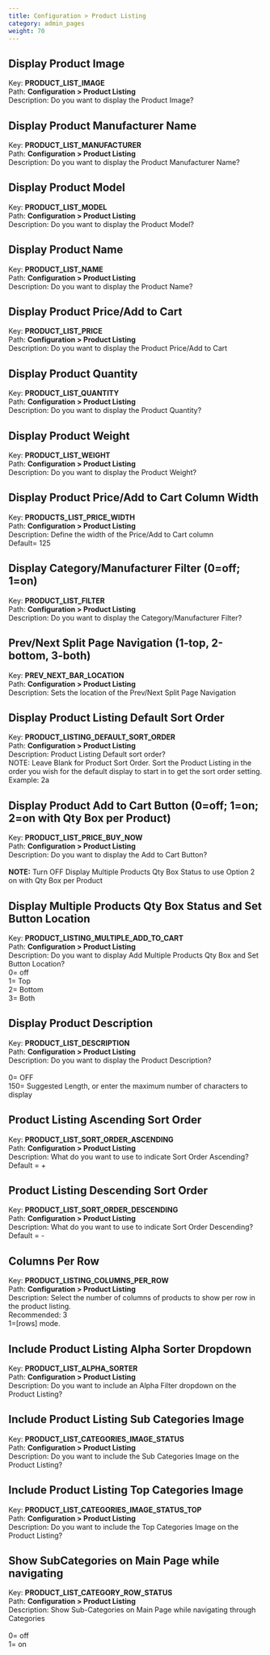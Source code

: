 ```yaml
---
title: Configuration > Product Listing
category: admin_pages
weight: 70 
---
```


<h2 id="display_product_image">Display Product Image</h2>

<div class='indent'>Key: <b>PRODUCT_LIST_IMAGE</b><br />
Path: <b>Configuration > Product Listing</b><br />
Description: Do you want to display the Product Image?</div>


<h2 id="display_product_manufacturer_name">Display Product Manufacturer Name</h2>

<div class='indent'>Key: <b>PRODUCT_LIST_MANUFACTURER</b><br />
Path: <b>Configuration > Product Listing</b><br />
Description: Do you want to display the Product Manufacturer Name?</div>


<h2 id="display_product_model">Display Product Model</h2>

<div class='indent'>Key: <b>PRODUCT_LIST_MODEL</b><br />
Path: <b>Configuration > Product Listing</b><br />
Description: Do you want to display the Product Model?</div>


<h2 id="display_product_name">Display Product Name</h2>

<div class='indent'>Key: <b>PRODUCT_LIST_NAME</b><br />
Path: <b>Configuration > Product Listing</b><br />
Description: Do you want to display the Product Name?</div>


<h2 id="display_product_priceadd_to_cart">Display Product Price/Add to Cart</h2>

<div class='indent'>Key: <b>PRODUCT_LIST_PRICE</b><br />
Path: <b>Configuration > Product Listing</b><br />
Description: Do you want to display the Product Price/Add to Cart</div>


<h2 id="display_product_quantity">Display Product Quantity</h2>

<div class='indent'>Key: <b>PRODUCT_LIST_QUANTITY</b><br />
Path: <b>Configuration > Product Listing</b><br />
Description: Do you want to display the Product Quantity?</div>


<h2 id="display_product_weight">Display Product Weight</h2>

<div class='indent'>Key: <b>PRODUCT_LIST_WEIGHT</b><br />
Path: <b>Configuration > Product Listing</b><br />
Description: Do you want to display the Product Weight?</div>


<h2 id="display_product_priceadd_to_cart_column_width">Display Product Price/Add to Cart Column Width</h2>

<div class='indent'>Key: <b>PRODUCTS_LIST_PRICE_WIDTH</b><br />
Path: <b>Configuration > Product Listing</b><br />
Description: Define the width of the Price/Add to Cart column<br />Default= 125</div>


<h2 id="display_categorymanufacturer_filter_0off_1on">Display Category/Manufacturer Filter (0=off; 1=on)</h2>

<div class='indent'>Key: <b>PRODUCT_LIST_FILTER</b><br />
Path: <b>Configuration > Product Listing</b><br />
Description: Do you want to display the Category/Manufacturer Filter?</div>


<h2 id="prevnext_split_page_navigation_1top_2bottom_3both">Prev/Next Split Page Navigation (1-top, 2-bottom, 3-both)</h2>

<div class='indent'>Key: <b>PREV_NEXT_BAR_LOCATION</b><br />
Path: <b>Configuration > Product Listing</b><br />
Description: Sets the location of the Prev/Next Split Page Navigation</div>


<h2 id="display_product_listing_default_sort_order">Display Product Listing Default Sort Order</h2>

<div class='indent'>Key: <b>PRODUCT_LISTING_DEFAULT_SORT_ORDER</b><br />
Path: <b>Configuration > Product Listing</b><br />
Description: Product Listing Default sort order?<br />NOTE: Leave Blank for Product Sort Order. Sort the Product Listing in the order you wish for the default display to start in to get the sort order setting. Example: 2a</div>


<h2 id="display_product_add_to_cart_button_0off_1on_2on_with_qty_box_per_product">Display Product Add to Cart Button (0=off; 1=on; 2=on with Qty Box per Product)</h2>

<div class='indent'>Key: <b>PRODUCT_LIST_PRICE_BUY_NOW</b><br />
Path: <b>Configuration > Product Listing</b><br />
Description: Do you want to display the Add to Cart Button?<br /><br /><strong>NOTE:</strong> Turn OFF Display Multiple Products Qty Box Status to use Option 2 on with Qty Box per Product</div>


<h2 id="display_multiple_products_qty_box_status_and_set_button_location">Display Multiple Products Qty Box Status and Set Button Location</h2>

<div class='indent'>Key: <b>PRODUCT_LISTING_MULTIPLE_ADD_TO_CART</b><br />
Path: <b>Configuration > Product Listing</b><br />
Description: Do you want to display Add Multiple Products Qty Box and Set Button Location?<br />0= off<br />1= Top<br />2= Bottom<br />3= Both</div>


<h2 id="display_product_description">Display Product Description</h2>

<div class='indent'>Key: <b>PRODUCT_LIST_DESCRIPTION</b><br />
Path: <b>Configuration > Product Listing</b><br />
Description: Do you want to display the Product Description?<br /><br />0= OFF<br />150= Suggested Length, or enter the maximum number of characters to display</div>


<h2 id="product_listing_ascending_sort_order">Product Listing Ascending Sort Order</h2>

<div class='indent'>Key: <b>PRODUCT_LIST_SORT_ORDER_ASCENDING</b><br />
Path: <b>Configuration > Product Listing</b><br />
Description: What do you want to use to indicate Sort Order Ascending?<br />Default = +</div>


<h2 id="product_listing_descending_sort_order">Product Listing Descending Sort Order</h2>

<div class='indent'>Key: <b>PRODUCT_LIST_SORT_ORDER_DESCENDING</b><br />
Path: <b>Configuration > Product Listing</b><br />
Description: What do you want to use to indicate Sort Order Descending?<br />Default = -</div>


<h2 id="columns_per_row">Columns Per Row</h2>

<div class='indent'>Key: <b>PRODUCT_LISTING_COLUMNS_PER_ROW</b><br />
Path: <b>Configuration > Product Listing</b><br />
Description: Select the number of columns of products to show per row in the product listing.<br>Recommended: 3<br>1=[rows] mode.</div>


<h2 id="include_product_listing_alpha_sorter_dropdown">Include Product Listing Alpha Sorter Dropdown</h2>

<div class='indent'>Key: <b>PRODUCT_LIST_ALPHA_SORTER</b><br />
Path: <b>Configuration > Product Listing</b><br />
Description: Do you want to include an Alpha Filter dropdown on the Product Listing?</div>


<h2 id="include_product_listing_sub_categories_image">Include Product Listing Sub Categories Image</h2>

<div class='indent'>Key: <b>PRODUCT_LIST_CATEGORIES_IMAGE_STATUS</b><br />
Path: <b>Configuration > Product Listing</b><br />
Description: Do you want to include the Sub Categories Image on the Product Listing?</div>


<h2 id="include_product_listing_top_categories_image">Include Product Listing Top Categories Image</h2>

<div class='indent'>Key: <b>PRODUCT_LIST_CATEGORIES_IMAGE_STATUS_TOP</b><br />
Path: <b>Configuration > Product Listing</b><br />
Description: Do you want to include the Top Categories Image on the Product Listing?</div>


<h2 id="show_subcategories_on_main_page_while_navigating">Show SubCategories on Main Page while navigating</h2>

<div class='indent'>Key: <b>PRODUCT_LIST_CATEGORY_ROW_STATUS</b><br />
Path: <b>Configuration > Product Listing</b><br />
Description: Show Sub-Categories on Main Page while navigating through Categories<br /><br />0= off<br />1= on</div>


